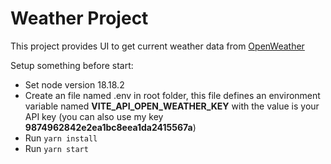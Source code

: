 # Weather Project

This project provides UI to get current weather data from [OpenWeather](https://openweathermap.org/)

Setup something before start:
- Set node version 18.18.2
- Create an file named .env in root folder, this file defines an environment variable named **VITE_API_OPEN_WEATHER_KEY** with the value is your API key (you can also use my key **9874962842e2ea1bc8eea1da2415567a**)
- Run `yarn install`
- Run `yarn start`